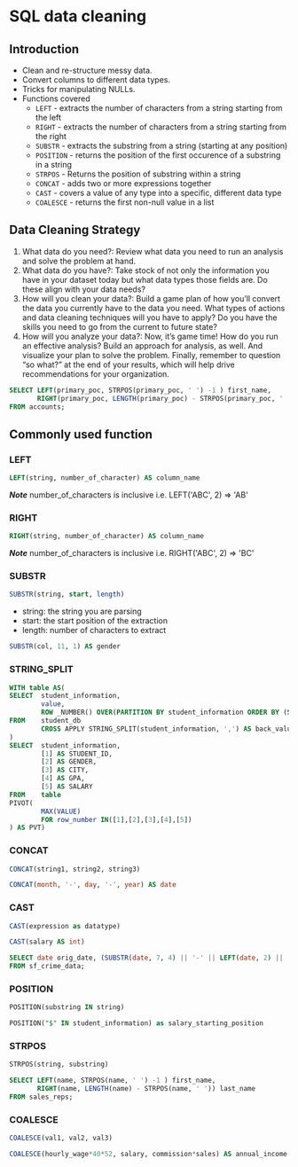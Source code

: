 # SQL data cleaning

## Introduction

- Clean and re-structure messy data.
- Convert columns to different data types.
- Tricks for manipulating NULLs.
- Functions covered
    - `LEFT` - extracts the number of characters from a string starting from the left
    - `RIGHT` - extracts the number of characters from a string starting from the right
    - `SUBSTR` - extracts the substring from a string (starting at any position)
    - `POSITION` - returns the position of the first occurence of a substring in a string
    - `STRPOS` - Returns the position of substring within a string
    - `CONCAT` - adds two or more expressions together
    - `CAST` - covers a value of any type into a specific, different data type
    - `COALESCE` - returns the first non-null value in a list

## Data Cleaning Strategy

1. What data do you need?: Review what data you need to run an analysis and solve the problem at hand.
2. What data do you have?: Take stock of not only the information you have in your dataset today but what data types those fields are. Do these align with your data needs?
3. How will you clean your data?: Build a game plan of how you’ll convert the data you currently have to the data you need. What types of actions and data cleaning techniques will you have to apply? Do you have the skills you need to go from the current to future state?
4. How will you analyze your data?: Now, it’s game time! How do you run an effective analysis? Build an approach for analysis, as well. And visualize your plan to solve the problem. Finally, remember to question “so what?” at the end of your results, which will help drive recommendations for your organization.

```sql
SELECT LEFT(primary_poc, STRPOS(primary_poc, ' ') -1 ) first_name, 
       RIGHT(primary_poc, LENGTH(primary_poc) - STRPOS(primary_poc, ' ')) last_name
FROM accounts;
```

## Commonly used function

### LEFT

```sql
LEFT(string, number_of_character) AS column_name
```

___Note___ number_of_characters is inclusive i.e. LEFT('ABC', 2) => 'AB'

### RIGHT

```sql
RIGHT(string, number_of_character) AS column_name
```

___Note___ number_of_characters is inclusive i.e. RIGHT('ABC', 2) => 'BC'


### SUBSTR

```sql
SUBSTR(string, start, length)
```

- string: the string you are parsing
- start: the start position of the extraction
- length: number of characters to extract

```sql
SUBSTR(col, 11, 1) AS gender
```

### STRING_SPLIT

```sql
WITH table AS(
SELECT  student_information,
        value,
        ROW _NUMBER() OVER(PARTITION BY student_information ORDER BY (SELECT NULL)) AS row_number
FROM    student_db
        CROSS APPLY STRING_SPLIT(student_information, ',') AS back_values
)
SELECT  student_information,
        [1] AS STUDENT_ID,
        [2] AS GENDER,
        [3] AS CITY,
        [4] AS GPA,
        [5] AS SALARY
FROM    table
PIVOT(
        MAX(VALUE)
        FOR row_number IN([1],[2],[3],[4],[5])
) AS PVT)
```

### CONCAT

```sql
CONCAT(string1, string2, string3)
```

```sql
CONCAT(month, '-', day, '-', year) AS date
```

### CAST

```sql
CAST(expression as datatype)
```

```sql
CAST(salary AS int)
```

```sql
SELECT date orig_date, (SUBSTR(date, 7, 4) || '-' || LEFT(date, 2) || '-' || SUBSTR(date, 4, 2))::DATE new_date -- some other way you can cast 
FROM sf_crime_data;
```

### POSITION

```sql
POSITION(substring IN string)
```

```sql
POSITION("$" IN student_information) as salary_starting_position
```

### STRPOS

```sql
STRPOS(string, substring)
```

```sql
SELECT LEFT(name, STRPOS(name, ' ') -1 ) first_name, 
       RIGHT(name, LENGTH(name) - STRPOS(name, ' ')) last_name
FROM sales_reps;
```

### COALESCE

```sql
COALESCE(val1, val2, val3)
```

```sql
COALESCE(hourly_wage*40*52, salary, commission*sales) AS annual_income
```